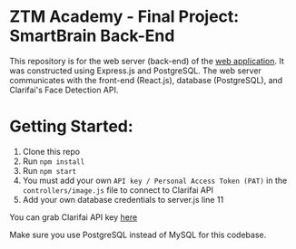 # ZTM Academy - Final Project: SmartBrain Back-End

This repository is for the web server (back-end) of the [web application](https://github.com/jstran97/ztm-smartbrain/tree/main). It was constructed using Express.js and PostgreSQL. The web server communicates with the front-end (React.js), database (PostgreSQL), and Clarifai's Face Detection API.

# Getting Started:

1. Clone this repo
2. Run `npm install`
3. Run `npm start`
4. You must add your own `API key / Personal Access Token (PAT)` in the `controllers/image.js` file to connect to Clarifai API
5. Add your own database credentials to server.js line 11

You can grab Clarifai API key [here](https://www.clarifai.com/)

Make sure you use PostgreSQL instead of MySQL for this codebase.
